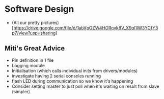 # Software Design
* (All our pretty pictures)[https://drive.google.com/file/d/1abVpOZW4HORqyk8V_X9ql1lW3YCfY3p7/view?usp=sharing]

## Miti's Great Advice

* Pin definition in 1 file
* Logging module
* Initialisation (which calls individual inits from drivers/modules)
* investigate having 2 serial consoles running
* flash LED during communication so we know it's happening
* Consider setting master to just poll when it's waiting on result from slave (simpler)